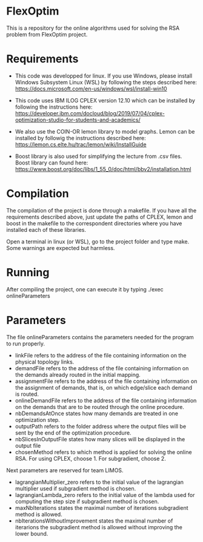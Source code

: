 # FlexOptim
This is a repository for the online algorithms used for solving the RSA problem from FlexOptim project.


# Requirements
- This code was developped for linux. If you use Windows, please install Windows Subsystem Linux (WSL) by following the steps described here: https://docs.microsoft.com/en-us/windows/wsl/install-win10

- This code uses IBM ILOG CPLEX version 12.10 which can be installed by following the instructions here: https://developer.ibm.com/docloud/blog/2019/07/04/cplex-optimization-studio-for-students-and-academics/ 

- We also use the COIN-OR lemon library to model graphs. Lemon can be installed by followig the instructions described here:
https://lemon.cs.elte.hu/trac/lemon/wiki/InstallGuide

- Boost library is also used for simplifying the lecture from .csv files. Boost library can found here: https://www.boost.org/doc/libs/1_55_0/doc/html/bbv2/installation.html

# Compilation
The compilation of the project is done through a makefile. If you have all the requirements described above, just update the paths of CPLEX, lemon and boost in the makefile to the correspondent directories where you have installed each of these libraries.

Open a terminal in linux (or WSL), go to the project folder and type make. Some warnings are expected but harmless.

# Running
After compiling the project, one can execute it by typing ./exec onlineParameters

# Parameters
The file onlineParameters contains the parameters needed for the program to run properly.
- linkFile refers to the address of the file containing information on the physical topology links.
- demandFile refers to the address of the file containing information on the demands already routed in the initial mapping.
- assignmentFile refers to the address of the file containing information on the assignment of demands, that is, on which edge/slice each demand is routed.
- onlineDemandFile refers to the address of the file containing information on the demands that are to be routed through the online procedure.
- nbDemandsAtOnce states how many demands are treated in one optimization step.
- outputPath refers to the folder address where the output files will be sent by the end of the optimization procedure.
- nbSlicesInOutputFile states how many slices will be displayed in the output file
- chosenMethod refers to which method is applied for solving the online RSA. For using CPLEX, choose 1. For subgradient, choose 2.

Next parameters are reserved for team LIMOS.
- lagrangianMultiplier_zero refers to the initial value of the lagrangian multiplier used if subgradient method is chosen.
- lagrangianLambda_zero refers to the initial value of the lambda used for computing the step size if subgradient method is chosen.
- maxNbIterations states the maximal number of iterations subgradient method is allowed.
- nbIterationsWithoutImprovement states the maximal number of iterarions the subgradient method is allowed without improving the lower bound.
